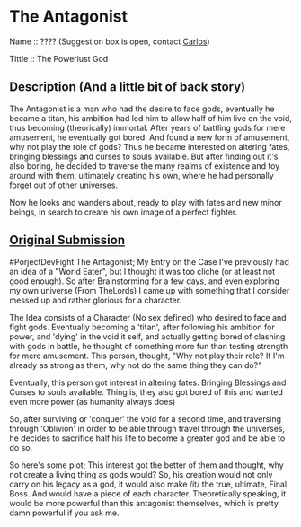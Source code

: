 # The Antagonist

Name :: ???? (Suggestion box is open, contact [Carlos](https://www.facebook.com/Lordsolrac2))

Tittle :: The Powerlust God

## Description (And a little bit of back story)

The Antagonist is a man who had the desire to face gods, eventually he became
a titan, his ambition had led him  to allow half of him live on the void, thus
becoming (theorically) immortal. After years of battling gods for mere
amusement, he eventually got bored. And found a new form of amusement, why not
play the role of gods? Thus he became interested on altering fates, bringing
blessings and curses to souls available. But after finding out it's also boring,
he  decided to traverse the many realms of existence and toy around with them,
ultimately creating his own, where he had personally forget out of other universes.

Now he looks and wanders about, ready to play with fates and new minor beings,
in search to create his own image of a perfect fighter.


## [Original Submission](https://www.facebook.com/hashtag/porjectdevfight?source=feed_text&story_id=1004180629626748&pnref=story)

‪#‎PorjectDevFight‬ The Antagonist; My Entry on the Case
I've previously had an idea of a "World Eater", but I thought it was too cliche (or at least not good enough). So after Brainstorming for a few days, and even exploring my own universe (From TheLords) I came up with something that I consider messed up and rather glorious for a character.

The Idea consists of a Character (No sex defined) who desired to face and fight gods. Eventually becoming a 'titan', after following his ambition for power, and 'dying' in the void it self, and actually getting bored of clashing with gods in battle, he thought of something more fun than testing strength for mere amusement. This person, thought, "Why not play their role? If I'm already as strong as them, why not do the same thing they can do?"

Eventually, this person got interest in altering fates. Bringing Blessings and Curses to souls available. Thing is, they also got bored of this and wanted even more power (as humanity always does)

So, after surviving or 'conquer' the void for a second time, and traversing through 'Oblivion' in order to be able through travel through the universes, he decides to sacrifice half his life to become a greater god and be able to do so.

So here's some plot;
This interest got the better of them and thought, why not create a living thing as gods would? So, his creation would not only carry on his legacy as a god, it would also make /it/ the true, ultimate, Final Boss. And would have a piece of each character. Theoretically speaking, it would be more powerful than this antagonist themselves, which is pretty damn powerful if you ask me.
